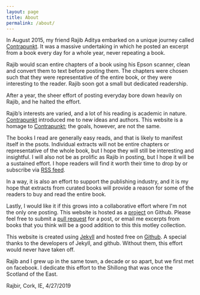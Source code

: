 ```yaml
---
layout: page
title: About
permalink: /about/
---
```

In August 2015, my friend Rajib Aditya embarked on a unique journey called [Contrapunkt](http://contrapunk.blogspot.com/). It was a massive undertaking in which he posted an excerpt from a book every day for a whole year, never repeating a book.

Rajib would scan entire chapters of a book using his Epson scanner, clean and convert them to text before posting them. The chapters were chosen such that they were representative of the entire book, or they were interesting to the reader. Rajib soon got a small but dedicated readership.

After a year, the sheer effort of posting everyday bore down heavily on Rajib, and he halted the effort.

Rajib’s interests are varied, and a lot of his reading is academic in nature. [Contrapunkt](http://contrapunk.blogspot.com/) introduced me to new ideas and authors. This website is a homage to [Contrapunkt](http://contrapunk.blogspot.com/); the goals, however, are not the same.

The books I read are generally easy reads, and that is likely to manifest itself in the psots. Individual extracts will not be entire chapters or representative of the whole book, but I hope they will still be interesting and insightful. I will also not be as prolific as Rajib in posting, but I hope it will be a sustained effort. I hope readers will find it worth their time to drop by  or subscribe via [RSS feed](/feed.xml).

In a way, it is also an effort to support the publishing industry, and it is my hope that extracts from curated books will provide a reason for some of the readers to buy and read the entire book.

Lastly, I would like it if this grows into a collaborative effort where I'm  not the only one posting. This website is hosted as a [project](https://github.com/bhattacharjee/theodd.website.git) on Github. Please feel free to submit a [pull request](https://help.github.com/en/articles/about-pull-requests) for a post, or email me excerpts from books that you think will be a good addition to this this motley collection.

This website is created using [Jekyll](http://jekyllrb.com) and hosted free on [Github](http://www.github.com). A special thanks to the developers of Jekyll, and github. Without them, this effort would never have taken off.

Rajib and I grew up in the same town, a decade or so apart, but we first met on facebook. I dedicate this effort to the Shillong that was once the Scotland of the East.

Rajbir, Cork, IE, 4/27/2019
